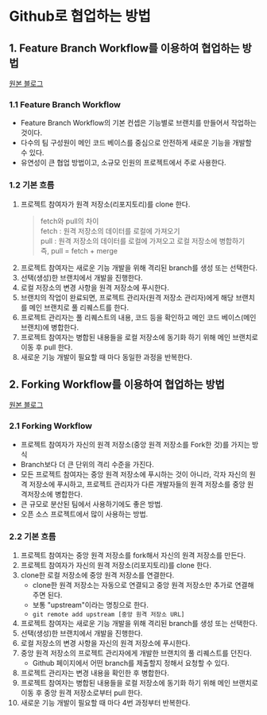 # Github로 협업하는 방법

## 1. Feature Branch Workflow를 이용하여 협업하는 방법
[원본 블로그](https://gmlwjd9405.github.io/2017/10/27/how-to-collaborate-on-GitHub-1.html)

### 1.1 Feature Branch Workflow
- Feature Branch Workflow의 기본 컨셉은 기능별로 브랜치를 만들어서 작업하는 것이다.
- 다수의 팀 구성원이 메인 코드 베이스를 중심으로 안전하게 새로운 기능을 개발할 수 있다.
- 유연성이 큰 협업 방법이고, 소규모 인원의 프로젝트에서 주로 사용한다.

### 1.2 기본 흐름
1. 프로젝트 참여자가 원격 저장소(리포지토리)를 clone 한다.
    > fetch와 pull의 차이  
    > fetch : 원격 저장소의 데이터를 로컬에 가져오기  
    > pull : 원격 저장소의 데이터를 로컬에 가져오고 로컬 저장소에 병합하기  
    > 즉, pull = fetch + merge
2. 프로젝트 참여자는 새로운 기능 개발을 위해 격리된 branch를 생성 또는 선택한다.
3. 선택(생성)한 브랜치에서 개발을 진행한다.
4. 로컬 저장소의 변경 사항을 원격 저장소에 푸시한다.
5. 브랜치의 작업이 완료되면, 프로젝트 관리자(원격 저장소 관리자)에게 해당 브랜치를 메인 브랜치로 풀 리퀘스트를 한다.
6. 프로젝트 관리자는 풀 리퀘스트의 내용, 코드 등을 확인하고 메인 코드 베이스(메인 브랜치)에 병합한다.
7. 프로젝트 참여자는 병합된 내용들을 로컬 저장소에 동기화 하기 위해 메인 브랜치로 이동 후 pull 한다.
8. 새로운 기능 개발이 필요할 때 마다 동일한 과정을 반복한다.


## 2. Forking Workflow를 이용하여 협업하는 방법
[원본 블로그](https://gmlwjd9405.github.io/2017/10/28/how-to-collaborate-on-GitHub-2.html)

### 2.1 Forking Workflow
- 프로젝트 참여자가 자신의 원격 저장소(중앙 원격 저장소를 Fork한 것)를 가지는 방식
- Branch보다 더 큰 단위의 격리 수준을 가진다.
- 모든 프로젝트 참여자는 중앙 원격 저장소에 푸시하는 것이 아니라, 각자 자신의 원격 저장소에 푸시하고, 프로젝트 관리자가 다른 개발자들의 원격 저장소를 중앙 원격저장소에 병합한다.
- 큰 규모로 분산된 팀에서 사용하기에도 좋은 방법.
- 오픈 소스 프로젝트에서 많이 사용하는 방법.

### 2.2 기본 흐름
1. 프로젝트 참여자는 중앙 원격 저장소를 fork해서 자신의 원격 저장소를 만든다.
2. 프로젝트 참여자가 자신의 원격 저장소(리포지토리)를 clone 한다.
3. clone한 로컬 저장소에 중앙 원격 저장소를 연결한다.
   - clone한 원격 저장소는 자동으로 연결되고 중앙 원격 저장소만 추가로 연결해주면 된다.
   - 보통 "upstream"이라는 명칭으로 한다.
   - `git remote add upstream [중앙 원격 저장소 URL]`
4. 프로젝트 참여자는 새로운 기능 개발을 위해 격리된 branch를 생성 또는 선택한다.
5. 선택(생성)한 브랜치에서 개발을 진행한다.
4. 로컬 저장소의 변경 사항을 자신의 원격 저장소에 푸시한다.
5. 중앙 원격 저장소의 프로젝트 관리자에게 개발한 브랜치의 풀 리퀘스트를 던진다.
   - Github 페이지에서 어떤 branch를 제출할지 정해서 요청할 수 있다.
6. 프로젝트 관리자는 변경 내용을 확인한 후 병합한다.
7. 프로젝트 참여자는 병합된 내용들을 로컬 저장소에 동기화 하기 위해 메인 브랜치로 이동 후 중앙 원격 저장소로부터 pull 한다.
8. 새로운 기능 개발이 필요할 때 마다 4번 과정부터 반복한다.
